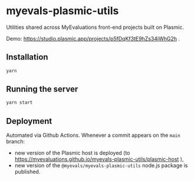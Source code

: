 # myevals-plasmic-utils

Utilities shared across MyEvaluations front-end projects built on Plasmic.

Demo: https://studio.plasmic.app/projects/p5fDqKf3tE9hZs34jWhG2h .

## Installation

```bash
yarn
```

## Running the server

```bash
yarn start
```

## Deployment

Automated via Github Actions. Whenever a commit appears on the `main` branch:

- new version of the Plasmic host is deployed (to https://myevaluations.github.io/myevals-plasmic-utils/plasmic-host ),
- new version of the `@myevals/myevals-plasmic-utils` node.js package is published.

